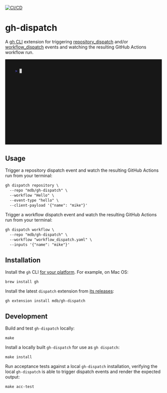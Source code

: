 [![CI/CD](https://github.com/mdb/gh-dispatch/actions/workflows/cicd.yaml/badge.svg)](https://github.com/mdb/gh-dispatch/actions/workflows/cicd.yaml)

# gh-dispatch

A [gh CLI](https://cli.github.com/) extension for triggering [repository_dispatch](https://docs.github.com/en/rest/repos/repos#create-a-repository-dispatch-event) and/or
[workflow_dispatch](https://docs.github.com/en/actions/using-workflows/events-that-trigger-workflows#workflow_dispatch) events and watching the resulting GitHub Actions
workflow run.

![demo](demo.gif)

## Usage

Trigger a repository dispatch event and watch the resulting GitHub Actions run from your terminal:

```
gh dispatch repository \
  --repo "mdb/gh-dispatch" \
  --workflow "Hello" \
  --event-type "hello" \
  --client-payload '{"name": "mike"}'
```

Trigger a workflow dispatch event and watch the resulting GitHub Actions run from your terminal:

```
gh dispatch workflow \
  --repo "mdb/gh-dispatch" \
  --workflow "workflow_dispatch.yaml" \
  --inputs '{"name": "mike"}'
```

## Installation

Install the `gh` CLI [for your platform](https://github.com/cli/cli#installation). For example, on Mac OS:

```
brew install gh
```

Install the latest `dispatch` extension from [its releases](https://github.com/mdb/gh-dispatch/releases):

```
gh extension install mdb/gh-dispatch
```

## Development

Build and test `gh-dispatch` locally:

```
make
```

Install a locally built `gh-dispatch` for use as `gh dispatch`:

```
make install
```

Run acceptance tests against a local `gh-dispatch` installation, verifying the local `gh-dispatch` is able to trigger dispatch events and render the expected output:

```
make acc-test
```
